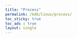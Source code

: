 ```yaml
---
title: "Process"
permalink: /kdb/linux/process/
toc_sticky: true
toc_ads : true
layout: single
---
```


